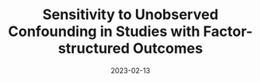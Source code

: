 ---
# Documentation: https://sourcethemes.com/academic/docs/managing-content/

title: "Sensitivity to Unobserved Confounding in Studies with Factor-structured Outcomes"
event: "Harvard Biostatistics B3D"
event_url: 
location: remote

# Talk start and end times.
#   End time can optionally be hidden by prefixing the line with `#`.
date: "2023-02-13"
date_end: 
all_day: "2023-02-13"

# Schedule page publish date (NOT talk date).
publishDate: 

authors: []
tags: []

# Is this a featured talk? (true/false)
featured: false

# Featured image
# To use, add an image named `featured.jpg/png` to your page's folder. 
# Focal points: Smart, Center, TopLeft, Top, TopRight, Left, Right, BottomLeft, Bottom, BottomRight.
image:
  caption: ""
  focal_point: ""
  preview_only: false

# Custom links (optional).
#   Uncomment and edit lines below to show custom links.
# links:
# - name: Follow
#   url: https://twitter.com
#   icon_pack: fab
#   icon: twitter

# Optional filename of your slides within your talk's folder or a URL.
url_slides: /slides/HarvardBiostat/multi-outcome.html
url_code:
url_pdf:
url_video:
---